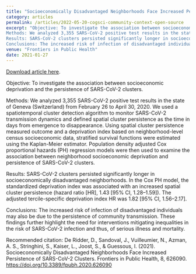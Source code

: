 ```yaml
---
title: "Socioeconomically Disadvantaged Neighborhoods Face Increased Persistence of SARS-CoV-2 Clusters"
category: articles
permalink: /articles/2022-05-20-cogsci-community-context-open-source
excerpt: "Objective: To investigate the association between socioeconomic deprivation and the persistence of SARS-CoV-2 clusters.
Methods: We analyzed 3,355 SARS-CoV-2 positive test results in the state of Geneva (Switzerland) from February 26 to April 30, 2020. We used a spatiotemporal cluster detection algorithm to monitor SARS-CoV-2 transmission dynamics and defined spatial cluster persistence as the time in days from emergence to disappearance. Using spatial cluster persistence measured outcome and a deprivation index based on neighborhood-level census socioeconomic data, stratified survival functions were estimated using the Kaplan-Meier estimator. Population density adjusted Cox proportional hazards (PH) regression models were then used to examine the association between neighborhood socioeconomic deprivation and persistence of SARS-CoV-2 clusters.
Results: SARS-CoV-2 clusters persisted significantly longer in socioeconomically disadvantaged neighborhoods. In the Cox PH model, the standardized deprivation index was associated with an increased spatial cluster persistence (hazard ratio [HR], 1.43 [95% CI, 1.28–1.59]). The adjusted tercile-specific deprivation index HR was 1.82 [95% CI, 1.56–2.17].
Conclusions: The increased risk of infection of disadvantaged individuals may also be due to the persistence of community transmission. These findings further highlight the need for interventions mitigating inequalities in the risk of SARS-CoV-2 infection and thus, of serious illness and mortality."
venue: "Frontiers in Public Health"
date: 2021-01-27
---
```


<a href="https://doi.org/10.3389/fpubh.2020.626090">Download article here</a>.

Objective: To investigate the association between socioeconomic deprivation and the persistence of SARS-CoV-2 clusters.

Methods: We analyzed 3,355 SARS-CoV-2 positive test results in the state of Geneva (Switzerland) from February 26 to April 30, 2020. We used a spatiotemporal cluster detection algorithm to monitor SARS-CoV-2 transmission dynamics and defined spatial cluster persistence as the time in days from emergence to disappearance. Using spatial cluster persistence measured outcome and a deprivation index based on neighborhood-level census socioeconomic data, stratified survival functions were estimated using the Kaplan-Meier estimator. Population density adjusted Cox proportional hazards (PH) regression models were then used to examine the association between neighborhood socioeconomic deprivation and persistence of SARS-CoV-2 clusters.

Results: SARS-CoV-2 clusters persisted significantly longer in socioeconomically disadvantaged neighborhoods. In the Cox PH model, the standardized deprivation index was associated with an increased spatial cluster persistence (hazard ratio [HR], 1.43 [95% CI, 1.28–1.59]). The adjusted tercile-specific deprivation index HR was 1.82 [95% CI, 1.56–2.17].

Conclusions: The increased risk of infection of disadvantaged individuals may also be due to the persistence of community transmission. These findings further highlight the need for interventions mitigating inequalities in the risk of SARS-CoV-2 infection and thus, of serious illness and mortality.


Recommended citation: De Ridder, D., Sandoval, J., Vuilleumier, N., Azman, A. S., Stringhini, S., Kaiser, L., Joost, S., & Guessous, I. (2021). Socioeconomically Disadvantaged Neighborhoods Face Increased Persistence of SARS-CoV-2 Clusters. Frontiers in Public Health, 8, 626090. https://doi.org/10.3389/fpubh.2020.626090